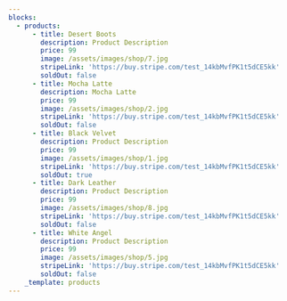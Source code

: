 ```yaml
---
blocks:
  - products:
      - title: Desert Boots
        description: Product Description
        price: 99
        image: /assets/images/shop/7.jpg
        stripeLink: 'https://buy.stripe.com/test_14kbMvfPK1t5dCE5kk'
        soldOut: false
      - title: Mocha Latte
        description: Mocha Latte
        price: 99
        image: /assets/images/shop/2.jpg
        stripeLink: 'https://buy.stripe.com/test_14kbMvfPK1t5dCE5kk'
        soldOut: false
      - title: Black Velvet
        description: Product Description
        price: 99
        image: /assets/images/shop/1.jpg
        stripeLink: 'https://buy.stripe.com/test_14kbMvfPK1t5dCE5kk'
        soldOut: true
      - title: Dark Leather
        description: Product Description
        price: 99
        image: /assets/images/shop/8.jpg
        stripeLink: 'https://buy.stripe.com/test_14kbMvfPK1t5dCE5kk'
        soldOut: false
      - title: White Angel
        description: Product Description
        price: 99
        image: /assets/images/shop/5.jpg
        stripeLink: 'https://buy.stripe.com/test_14kbMvfPK1t5dCE5kk'
        soldOut: false
    _template: products
---
```


